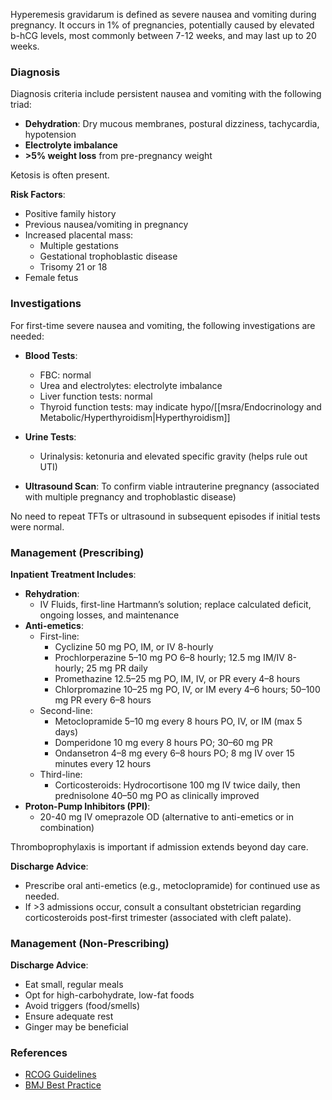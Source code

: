 Hyperemesis gravidarum is defined as severe nausea and vomiting during pregnancy. It occurs in 1% of pregnancies, potentially caused by elevated b-hCG levels, most commonly between 7-12 weeks, and may last up to 20 weeks.

### Diagnosis

Diagnosis criteria include persistent nausea and vomiting with the following triad:

- **Dehydration**: Dry mucous membranes, postural dizziness, tachycardia, hypotension  
- **Electrolyte imbalance**  
- **>5% weight loss** from pre-pregnancy weight  

Ketosis is often present.

**Risk Factors**:

- Positive family history  
- Previous nausea/vomiting in pregnancy  
- Increased placental mass:
  - Multiple gestations  
  - Gestational trophoblastic disease  
  - Trisomy 21 or 18  
- Female fetus  

### Investigations

For first-time severe nausea and vomiting, the following investigations are needed:

- **Blood Tests**:
  - FBC: normal
  - Urea and electrolytes: electrolyte imbalance
  - Liver function tests: normal  
  - Thyroid function tests: may indicate hypo/[[msra/Endocrinology and Metabolic/Hyperthyroidism|Hyperthyroidism]]  

- **Urine Tests**:
  - Urinalysis: ketonuria and elevated specific gravity (helps rule out UTI)  

- **Ultrasound Scan**: To confirm viable intrauterine pregnancy (associated with multiple pregnancy and trophoblastic disease)  

No need to repeat TFTs or ultrasound in subsequent episodes if initial tests were normal.

### Management (Prescribing)

**Inpatient Treatment Includes**:

- **Rehydration**: 
  - IV Fluids, first-line Hartmann’s solution; replace calculated deficit, ongoing losses, and maintenance  
- **Anti-emetics**:
  - First-line:
    - Cyclizine 50 mg PO, IM, or IV 8-hourly  
    - Prochlorperazine 5–10 mg PO 6–8 hourly; 12.5 mg IM/IV 8-hourly; 25 mg PR daily  
    - Promethazine 12.5–25 mg PO, IM, IV, or PR every 4–8 hours  
    - Chlorpromazine 10–25 mg PO, IV, or IM every 4–6 hours; 50–100 mg PR every 6–8 hours  
  - Second-line:
    - Metoclopramide 5–10 mg every 8 hours PO, IV, or IM (max 5 days)  
    - Domperidone 10 mg every 8 hours PO; 30–60 mg PR  
    - Ondansetron 4–8 mg every 6–8 hours PO; 8 mg IV over 15 minutes every 12 hours  
  - Third-line: 
    - Corticosteroids: Hydrocortisone 100 mg IV twice daily, then prednisolone 40–50 mg PO as clinically improved  
- **Proton-Pump Inhibitors (PPI)**:
  - 20-40 mg IV omeprazole OD (alternative to anti-emetics or in combination)  

Thromboprophylaxis is important if admission extends beyond day care.

**Discharge Advice**:

- Prescribe oral anti-emetics (e.g., metoclopramide) for continued use as needed.  
- If >3 admissions occur, consult a consultant obstetrician regarding corticosteroids post-first trimester (associated with cleft palate).

### Management (Non-Prescribing)

**Discharge Advice**:

- Eat small, regular meals  
- Opt for high-carbohydrate, low-fat foods  
- Avoid triggers (food/smells)  
- Ensure adequate rest  
- Ginger may be beneficial  

### References

- [RCOG Guidelines](https://www.rcog.org.uk/globalassets/documents/guidelines/green-top-guidelines/gtg69-hyperemesis.pdf)  
- [BMJ Best Practice](https://bestpractice.bmj.com/topics/en-gb/999/management-approach)  